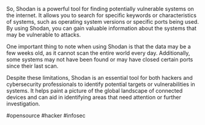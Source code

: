 So, Shodan is a powerful tool for finding potentially vulnerable systems on the internet. It allows you to search for specific keywords or characteristics of systems, such as operating system versions or specific ports being used. By using Shodan, you can gain valuable information about the systems that may be vulnerable to attacks.

One important thing to note when using Shodan is that the data may be a few weeks old, as it cannot scan the entire world every day. Additionally, some systems may not have been found or may have closed certain ports since their last scan.

Despite these limitations, Shodan is an essential tool for both hackers and cybersecurity professionals to identify potential targets or vulnerabilities in systems. It helps paint a picture of the global landscape of connected devices and can aid in identifying areas that need attention or further investigation.

#opensource #hacker #infosec 

